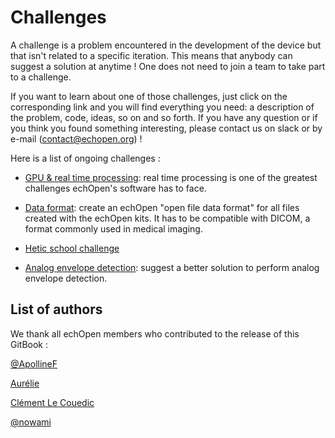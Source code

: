 # Challenges

A challenge is a problem encountered in the development of the device but that isn't related to a specific iteration. This means that anybody can suggest a solution at anytime ! One does not need to join a team to take part to a challenge.

If you want to learn about one of those challenges, just click on the corresponding link and you will find everything you need: a description of the problem, code, ideas, so on and so forth. If you have any question or if you think you found something interesting, please contact us on slack or by e-mail \(contact@echopen.org\) !

Here is a list of ongoing challenges :

* [GPU & real time processing](/challenges/gpu-and-real-time-processing.md): real time processing is one of the greatest challenges echOpen's software has to face.

* [Data format](/challenges/data_format/data-format.md): create an echOpen "open file data format" for all files created with the echOpen kits. It has to be compatible with DICOM, a format commonly used in medical imaging.

* [Hetic school challenge](/challenges/hetic-school-challenge.md)

* [Analog envelope detection](/challenges/envelope_detection/analog_envelope_detection.md): suggest a better solution to perform analog envelope detection.


## List of authors

We thank all echOpen members who contributed to the release of this GitBook :

[@ApollineF](https://github.com/ApollineF)

[Aurélie](https://www.gitbook.com/book/echopen/echopen_prototyping/edit#)

[Clément Le Couedic](https://www.gitbook.com/book/echopen/echopen_prototyping/edit#)

[@nowami](https://github.com/benchoufi)


